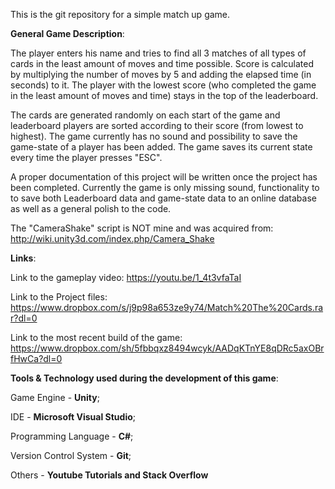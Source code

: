 This is the git repository for a simple match up game.

**General Game Description**: 

The player enters his name and tries to find all 3 matches of all types of cards in the least amount of moves and time possible. Score is calculated by multiplying the number of moves by 5 and adding the elapsed time (in seconds) to it. The player with the lowest score (who completed the game in the least amount of moves and time) stays in the top of the leaderboard.

The cards are generated randomly on each start of the game and leaderboard players are sorted according to their score (from lowest to highest). The game currently has no sound and possibility to save the game-state of a player has been added. The game saves its current state every time the player presses "ESC".

A proper documentation of this project will be written once the project has been completed. Currently the game is only missing sound, functionality to to save both Leaderboard data and game-state data to an online database as well as a general polish to the code.

The "CameraShake" script is NOT mine and was acquired from: http://wiki.unity3d.com/index.php/Camera_Shake

**Links**:

Link to the gameplay video: https://youtu.be/1_4t3vfaTaI

Link to the Project files: https://www.dropbox.com/s/j9p98a653ze9y74/Match%20The%20Cards.rar?dl=0

Link to the most recent build of the game: https://www.dropbox.com/sh/5fbbqxz8494wcyk/AADqKTnYE8qDRc5axOBrfHwCa?dl=0

**Tools & Technology used during the development of this game**:

Game Engine - **Unity**;

IDE - **Microsoft Visual Studio**;

Programming Language - **C#**;

Version Control System - **Git**;

Others - **Youtube Tutorials and Stack Overflow**
